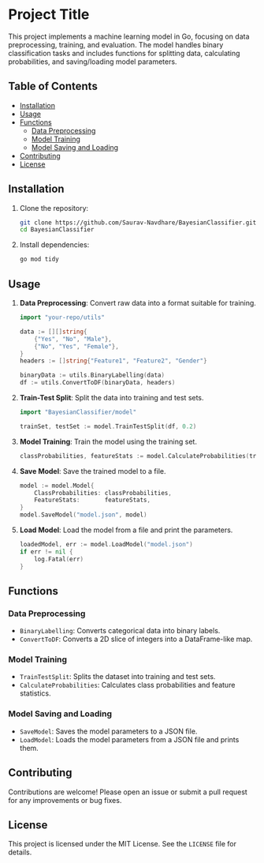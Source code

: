 # Project Title

This project implements a machine learning model in Go, focusing on data preprocessing, training, and evaluation. The model handles binary classification tasks and includes functions for splitting data, calculating probabilities, and saving/loading model parameters.

## Table of Contents

- [Installation](#installation)
- [Usage](#usage)
- [Functions](#functions)
    - [Data Preprocessing](#data-preprocessing)
    - [Model Training](#model-training)
    - [Model Saving and Loading](#model-saving-and-loading)
- [Contributing](#contributing)
- [License](#license)

## Installation

1. Clone the repository:
    ```sh
    git clone https://github.com/Saurav-Navdhare/BayesianClassifier.git
    cd BayesianClassifier
    ```

2. Install dependencies:
    ```sh
    go mod tidy
    ```

## Usage

1. **Data Preprocessing**: Convert raw data into a format suitable for training.
    ```go
    import "your-repo/utils"

    data := [][]string{
        {"Yes", "No", "Male"},
        {"No", "Yes", "Female"},
    }
    headers := []string{"Feature1", "Feature2", "Gender"}

    binaryData := utils.BinaryLabelling(data)
    df := utils.ConvertToDF(binaryData, headers)
    ```

2. **Train-Test Split**: Split the data into training and test sets.
    ```go
    import "BayesianClassifier/model"

    trainSet, testSet := model.TrainTestSplit(df, 0.2)
    ```

3. **Model Training**: Train the model using the training set.
    ```go
    classProbabilities, featureStats := model.CalculateProbabilities(trainSet)
    ```

4. **Save Model**: Save the trained model to a file.
    ```go
    model := model.Model{
        ClassProbabilities: classProbabilities,
        FeatureStats:       featureStats,
    }
    model.SaveModel("model.json", model)
    ```

5. **Load Model**: Load the model from a file and print the parameters.
    ```go
    loadedModel, err := model.LoadModel("model.json")
    if err != nil {
        log.Fatal(err)
    }
    ```

## Functions

### Data Preprocessing

- `BinaryLabelling`: Converts categorical data into binary labels.
- `ConvertToDF`: Converts a 2D slice of integers into a DataFrame-like map.

### Model Training

- `TrainTestSplit`: Splits the dataset into training and test sets.
- `CalculateProbabilities`: Calculates class probabilities and feature statistics.

### Model Saving and Loading

- `SaveModel`: Saves the model parameters to a JSON file.
- `LoadModel`: Loads the model parameters from a JSON file and prints them.

## Contributing

Contributions are welcome! Please open an issue or submit a pull request for any improvements or bug fixes.

## License

This project is licensed under the MIT License. See the `LICENSE` file for details.
